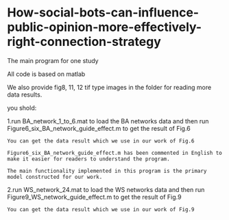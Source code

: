 # How-social-bots-can-influence-public-opinion-more-effectively-right-connection-strategy
The main program for one study

All code is based on matlab

We also provide fig8, 11, 12 tif type images in the folder for reading more data results.

you shold:

1.run BA_network_1_to_6.mat to load the BA networks data and then run Figure6_six_BA_network_guide_effect.m to get the result of Fig.6

    You can get the data result which we use in our work of Fig.6

    Figure6_six_BA_network_guide_effect.m has been commented in English to make it easier for readers to understand the program.

    The main functionality implemented in this program is the primary model constructed for our work.

2.run WS_network_24.mat to load the WS networks data and then run Figure9_WS_network_guide_effect.m to get the result of Fig.9

    You can get the data result which we use in our work of Fig.9
